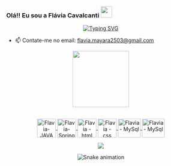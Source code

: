 
### Olá!! Eu sou a Flávia Cavalcanti <img src="https://raw.githubusercontent.com/kaueMarques/kaueMarques/master/hi.gif" width="30px">
<p align="center">
<a href="https://git.io/typing-svg"><img src="https://readme-typing-svg.herokuapp.com?duration=2500&color=BD2991&center=falso&vCenter=falso&width=450&lines=Desenvolvedora+Java+Junior" alt="Typing SVG" /></a>
</p>
  
- 📫 Contate-me no email: flavia.mayara2503@gmail.com



<div align="center">
  <a href="https://github.com/FlaviaCavalcanti">
  <img height="150em" src="https://github-readme-stats.vercel.app/api?username=FlaviaCavalcanti&show_icons=true&theme=dark&include_all_commits=true&count_private=true"/>
  
 </p>
 
 <div>
<p align="center">
<div style="display: inline_block"><br>

  <img align="center" alt="Flavia-JAVA" height="50" width="50" src="https://cdn.jsdelivr.net/gh/devicons/devicon/icons/java/java-plain-wordmark.svg" />
  <img align="center" alt="Flavia-Spring" height="50" width="50" src="https://cdn.jsdelivr.net/gh/devicons/devicon/icons/spring/spring-original-wordmark.svg" />
  <img align="center" alt="Flavia - html" height="50" width="50" src="https://cdn.jsdelivr.net/gh/devicons/devicon/icons/html5/html5-plain-wordmark.svg" />
  <img align="center" alt="Flavia - css" height="50" width="50" src="https://cdn.jsdelivr.net/gh/devicons/devicon/icons/css3/css3-plain-wordmark.svg" />
  <img align="center" alt="Flavia - MySql" height="50" width="60"  src="https://cdn.jsdelivr.net/gh/devicons/devicon/icons/mysql/mysql-original-wordmark.svg" />
<img align="center" alt="Flavia - MySql" height="50" width="60" src="https://cdn.jsdelivr.net/gh/devicons/devicon/icons/bootstrap/bootstrap-plain-wordmark.svg" />
  
</p>

<div>
<p align="center">

<a href="https://www.linkedin.com/in/fl%C3%A1via-cavalcanti-7993aa234" target="_blank"><img src="https://img.shields.io/badge/-LinkedIn-%230077B5?style=for-the-badge&logo=linkedin&logoColor=white" target="_blank"></a> 

  ![Snake animation](https://github.com/FlaviaCavalcanti/FlaviaCavalcanti/blob/output/github-contribution-grid-snake.svg)
  </div>
  </p>
